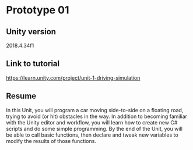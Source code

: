 # Prototype 01

## Unity version

2018.4.34f1

## Link to tutorial

https://learn.unity.com/project/unit-1-driving-simulation

## Resume

In this Unit, you will program a car moving side-to-side on a floating road, trying to avoid (or hit) obstacles in the way. In addition to becoming familiar with the Unity editor and workflow, you will learn how to create new C# scripts and do some simple programming. By the end of the Unit, you will be able to call basic functions, then declare and tweak new variables to modify the results of those functions. 
